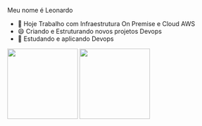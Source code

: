Meu nome é Leonardo

- 🔭 Hoje Trabalho com Infraestrutura On Premise e Cloud AWS
- 😄 Criando e Estruturando novos projetos Devops
- 💬 Estudando e aplicando Devops 

<div>
  <img height="160em" src="https://github-readme-stats.vercel.app/api?username=LPNBR&show_icons=true&theme=dark&include_all_commits=true&count_private=true"/>
  <img height="160em" src="https://github-readme-stats.vercel.app/api/top-langs/?username=LPNBR&layout=compact&langs_count=16&&theme=dark"/>
</div>
